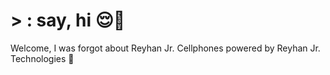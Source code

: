 # > : say, hi 😌💅
Welcome, I was forgot about Reyhan Jr. Cellphones powered by Reyhan Jr. Technologies 🤗 
